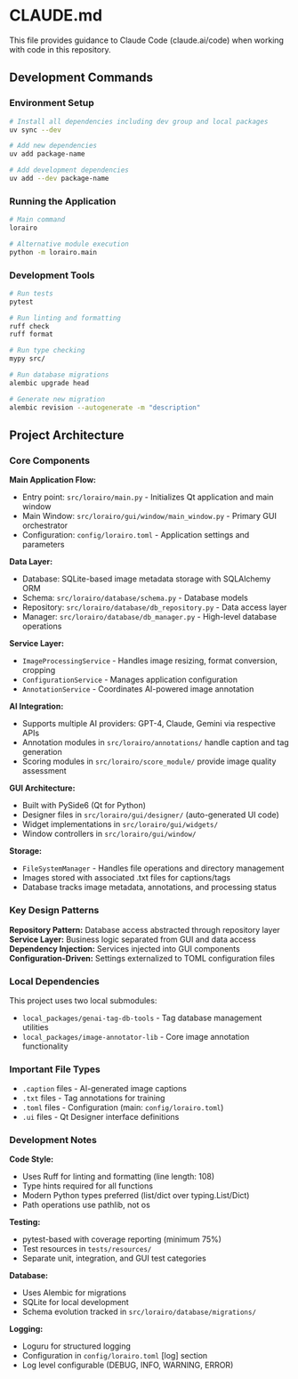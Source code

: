 # CLAUDE.md

This file provides guidance to Claude Code (claude.ai/code) when working with code in this repository.

## Development Commands

### Environment Setup
```bash
# Install all dependencies including dev group and local packages
uv sync --dev

# Add new dependencies
uv add package-name

# Add development dependencies
uv add --dev package-name
```

### Running the Application
```bash
# Main command
lorairo

# Alternative module execution
python -m lorairo.main
```

### Development Tools
```bash
# Run tests
pytest

# Run linting and formatting
ruff check
ruff format

# Run type checking
mypy src/

# Run database migrations
alembic upgrade head

# Generate new migration
alembic revision --autogenerate -m "description"
```

## Project Architecture

### Core Components

**Main Application Flow:**
- Entry point: `src/lorairo/main.py` - Initializes Qt application and main window
- Main Window: `src/lorairo/gui/window/main_window.py` - Primary GUI orchestrator
- Configuration: `config/lorairo.toml` - Application settings and parameters

**Data Layer:**
- Database: SQLite-based image metadata storage with SQLAlchemy ORM
- Schema: `src/lorairo/database/schema.py` - Database models
- Repository: `src/lorairo/database/db_repository.py` - Data access layer
- Manager: `src/lorairo/database/db_manager.py` - High-level database operations

**Service Layer:**
- `ImageProcessingService` - Handles image resizing, format conversion, cropping
- `ConfigurationService` - Manages application configuration
- `AnnotationService` - Coordinates AI-powered image annotation

**AI Integration:**
- Supports multiple AI providers: GPT-4, Claude, Gemini via respective APIs
- Annotation modules in `src/lorairo/annotations/` handle caption and tag generation
- Scoring modules in `src/lorairo/score_module/` provide image quality assessment

**GUI Architecture:**
- Built with PySide6 (Qt for Python)
- Designer files in `src/lorairo/gui/designer/` (auto-generated UI code)
- Widget implementations in `src/lorairo/gui/widgets/`
- Window controllers in `src/lorairo/gui/window/`

**Storage:**
- `FileSystemManager` - Handles file operations and directory management
- Images stored with associated .txt files for captions/tags
- Database tracks image metadata, annotations, and processing status

### Key Design Patterns

**Repository Pattern:** Database access abstracted through repository layer
**Service Layer:** Business logic separated from GUI and data access
**Dependency Injection:** Services injected into GUI components
**Configuration-Driven:** Settings externalized to TOML configuration files

### Local Dependencies
This project uses two local submodules:
- `local_packages/genai-tag-db-tools` - Tag database management utilities
- `local_packages/image-annotator-lib` - Core image annotation functionality

### Important File Types
- `.caption` files - AI-generated image captions
- `.txt` files - Tag annotations for training
- `.toml` files - Configuration (main: `config/lorairo.toml`)
- `.ui` files - Qt Designer interface definitions

### Development Notes

**Code Style:**
- Uses Ruff for linting and formatting (line length: 108)
- Type hints required for all functions
- Modern Python types preferred (list/dict over typing.List/Dict)
- Path operations use pathlib, not os

**Testing:**
- pytest-based with coverage reporting (minimum 75%)
- Test resources in `tests/resources/`
- Separate unit, integration, and GUI test categories

**Database:**
- Uses Alembic for migrations
- SQLite for local development
- Schema evolution tracked in `src/lorairo/database/migrations/`

**Logging:**
- Loguru for structured logging
- Configuration in `config/lorairo.toml` [log] section
- Log level configurable (DEBUG, INFO, WARNING, ERROR)